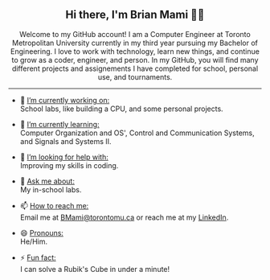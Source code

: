 <div align="center">
<h2>Hi there, I'm Brian Mami 👋😁</h2>
</div>


<div align="center">
Welcome to my GitHub account! I am a Computer Engineer at Toronto Metropolitan University currently in my third year pursuing my Bachelor of Engineering. I love to work with technology, learn new things, and continue to grow as a coder, engineer, and person. In my GitHub, you will find many different projects and assignements I have completed for school, personal use, and tournaments.
</div>


---

- 🔭 <ins>I’m currently working on: </ins> <br/> School labs, like building a CPU, and some personal projects.

- 🌱 <ins>I’m currently learning: </ins> <br/> Computer Organization and OS', Control and Communication Systems, and Signals and Systems II.

- 🤔 <ins>I’m looking for help with: </ins> <br/> Improving my skills in coding.

- 💬 <ins>Ask me about: </ins> <br/> My in-school labs.

- 📫 <ins>How to reach me: </ins> <br/> Email me at BMami@torontomu.ca or reach me at my [LinkedIn](https://www.linkedin.com/in/brian-mami-695619262/ "LinkedIn").

- 😄 <ins>Pronouns: </ins> <br/> He/Him.

- ⚡ <ins>Fun fact: </ins> <br/> I can solve a Rubik's Cube in under a minute!

  

